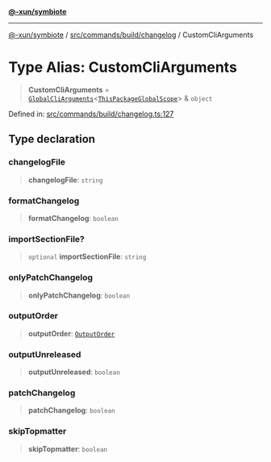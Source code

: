 [**@-xun/symbiote**](../../../../../README.md)

***

[@-xun/symbiote](../../../../../README.md) / [src/commands/build/changelog](../README.md) / CustomCliArguments

# Type Alias: CustomCliArguments

> **CustomCliArguments** = [`GlobalCliArguments`](../../../../configure/type-aliases/GlobalCliArguments.md)\<[`ThisPackageGlobalScope`](../../../../configure/enumerations/ThisPackageGlobalScope.md)\> & `object`

Defined in: [src/commands/build/changelog.ts:127](https://github.com/Xunnamius/symbiote/blob/69d7b76e5696ff589285094e16ec41aa92317af3/src/commands/build/changelog.ts#L127)

## Type declaration

### changelogFile

> **changelogFile**: `string`

### formatChangelog

> **formatChangelog**: `boolean`

### importSectionFile?

> `optional` **importSectionFile**: `string`

### onlyPatchChangelog

> **onlyPatchChangelog**: `boolean`

### outputOrder

> **outputOrder**: [`OutputOrder`](../enumerations/OutputOrder.md)

### outputUnreleased

> **outputUnreleased**: `boolean`

### patchChangelog

> **patchChangelog**: `boolean`

### skipTopmatter

> **skipTopmatter**: `boolean`
